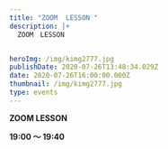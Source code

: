 ```yaml
---
title: "ZOOM  LESSON "
description: |+
  ZOOM　LESSON


heroImg: /img/kimg2777.jpg
publishDate: 2020-07-26T13:48:34.029Z
date: 2020-07-26T16:00:00.000Z
thumbnail: /img/kimg2777.jpg
type: events
---
```

**ZOOM LESSON**

**19:00 ～ 19:40**